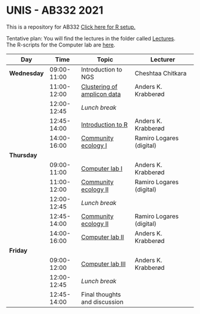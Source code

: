 # UNIS - AB332 2021

This is a repository for AB332
[Click here for R setup. ](setup/)

Tentative plan:
You will find the lectures in the folder called [Lectures](Lectures/).  
The R-scripts for the Computer lab are [here](computer_lab/).


| Day           | Time        | Topic                                                          | Lecturer                 |
| ------------- | ----------- | -------------------------------------------------------------- | ------------------------ |
| **Wednesday** | 09:00-11:00 | Introduction to NGS                                            | Cheshtaa Chitkara        |
|               | 11:00-12:00 | [Clustering of amplicon data](Lectures/Clustering_lecture.pdf) | Anders K. Krabberød      |
|               | 12:00-12:45 | _Lunch break_                                                  |                          |
|               | 12:45-14:00 | [Introduction to R](Introduction_to_R)                         | Anders K. Krabberød      |
|               | 14:00-16:00 | [Community ecology I](Lectures/Community.Ecology.pdf)                                            | Ramiro Logares (digital) |
| **Thursday**  |             |                                                                |                          |
|               | 09:00-11:00 | [Computer lab I](computer_lab/)                                | Anders K. Krabberød      |
|               | 11:00-12:00 |[ Community ecology II ](Lectures/Clustering_lecture.pdf)                                          | Ramiro Logares (digital) |
|               | 12:00-12:45 | _Lunch break_                                                  |                          |
|               | 12:45-14:00 | [Community ecology II](Lectures/Community.Ecology.pdf)                                           | Ramiro Logares (digital) |
|               | 14:00-16:00 | [Computer lab II](computer_lab/)                               | Anders K. Krabberød      |
| **Friday**    |             |                                                                |                          |
|               | 09:00-12:00 | [Computer lab III](computer_lab/)                              | Anders K. Krabberød      |
|               | 12:00-12:45 | _Lunch break_                                                  |                          |
|               | 12:45-14:00 | Final thoughts and discussion                                  |                          |
